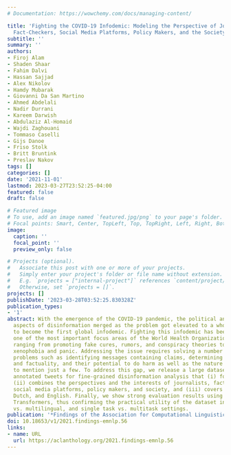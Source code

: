 ```yaml
---
# Documentation: https://wowchemy.com/docs/managing-content/

title: 'Fighting the COVID-19 Infodemic: Modeling the Perspective of Journalists,
  Fact-Checkers, Social Media Platforms, Policy Makers, and the Society'
subtitle: ''
summary: ''
authors:
- Firoj Alam
- Shaden Shaar
- Fahim Dalvi
- Hassan Sajjad
- Alex Nikolov
- Hamdy Mubarak
- Giovanni Da San Martino
- Ahmed Abdelali
- Nadir Durrani
- Kareem Darwish
- Abdulaziz Al-Homaid
- Wajdi Zaghouani
- Tommaso Caselli
- Gijs Danoe
- Friso Stolk
- Britt Bruntink
- Preslav Nakov
tags: []
categories: []
date: '2021-11-01'
lastmod: 2023-03-27T23:52:25-04:00
featured: false
draft: false

# Featured image
# To use, add an image named `featured.jpg/png` to your page's folder.
# Focal points: Smart, Center, TopLeft, Top, TopRight, Left, Right, BottomLeft, Bottom, BottomRight.
image:
  caption: ''
  focal_point: ''
  preview_only: false

# Projects (optional).
#   Associate this post with one or more of your projects.
#   Simply enter your project's folder or file name without extension.
#   E.g. `projects = ["internal-project"]` references `content/project/deep-learning/index.md`.
#   Otherwise, set `projects = []`.
projects: []
publishDate: '2023-03-28T03:52:25.830328Z'
publication_types:
- '1'
abstract: With the emergence of the COVID-19 pandemic, the political and the medical
  aspects of disinformation merged as the problem got elevated to a whole new level
  to become the first global infodemic. Fighting this infodemic has been declared
  one of the most important focus areas of the World Health Organization, with dangers
  ranging from promoting fake cures, rumors, and conspiracy theories to spreading
  xenophobia and panic. Addressing the issue requires solving a number of challenging
  problems such as identifying messages containing claims, determining their check-worthiness
  and factuality, and their potential to do harm as well as the nature of that harm,
  to mention just a few. To address this gap, we release a large dataset of 16K manually
  annotated tweets for fine-grained disinformation analysis that (i) focuses on COVID-19,
  (ii) combines the perspectives and the interests of journalists, fact-checkers,
  social media platforms, policy makers, and society, and (iii) covers Arabic, Bulgarian,
  Dutch, and English. Finally, we show strong evaluation results using pretrained
  Transformers, thus confirming the practical utility of the dataset in monolingual
  vs. multilingual, and single task vs. multitask settings.
publication: '*Findings of the Association for Computational Linguistics: EMNLP 2021*'
doi: 10.18653/v1/2021.findings-emnlp.56
links:
- name: URL
  url: https://aclanthology.org/2021.findings-emnlp.56
---
```

